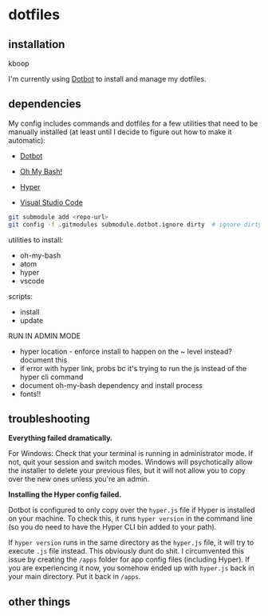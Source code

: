 # dotfiles

## installation

kboop

I'm currently using [Dotbot](https://github.com/anishathalye/dotbot) to install and manage my dotfiles. 

## dependencies

My config includes commands and dotfiles for a few utilities that need to be manually installed (at least until I decide to figure out how to make it automatic):

- [Dotbot](https://github.com/anishathalye/dotbot)
- [Oh My Bash!](https://github.com/ohmybash/oh-my-bash)

- [Hyper](https://hyper.is/)
- [Visual Studio Code](https://code.visualstudio.com/)

```sh
git submodule add <repo-url>
git config -f .gitmodules submodule.dotbot.ignore dirty  # ignore dirty commits in the submodule
```

utilities to install:
- oh-my-bash
- atom
- hyper
- vscode

scripts:
- install
- update

RUN IN ADMIN MODE
- hyper location - enforce install to happen on the ~ level instead? document this
- if error with hyper link, probs bc it's trying to run the js instead of the hyper cli command
- document oh-my-bash dependency and install process
- fonts!!

## troubleshooting

**Everything failed dramatically.**

For Windows: Check that your terminal is running in administrator mode. If not, quit your session and switch modes. Windows will psychotically allow the installer to delete your previous files, but it will not allow you to copy over the new ones unless you're an admin. 

**Installing the Hyper config failed.**

Dotbot is configured to only copy over the `hyper.js` file if Hyper is installed on your machine. To check this, it runs `hyper version` in the command line (so you do need to have the Hyper CLI bin added to your path). 

If `hyper version` runs in the same directory as the `hyper.js` file, it will try to execute `.js` file instead. This obviously dunt do shit. I circumvented this issue by creating the `/apps` folder for app config files (including Hyper). If you are experiencing it now, you somehow ended up with `hyper.js` back in your main directory. Put it back in `/apps`.

## other things
